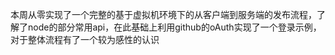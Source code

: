 ​		本周从零实现了一个完整的基于虚拟机环境下的从客户端到服务端的发布流程，了解了node的部分常用api，在此基础上利用github的oAuth实现了一个登录示例，对于整体流程有了一个较为感性的认识